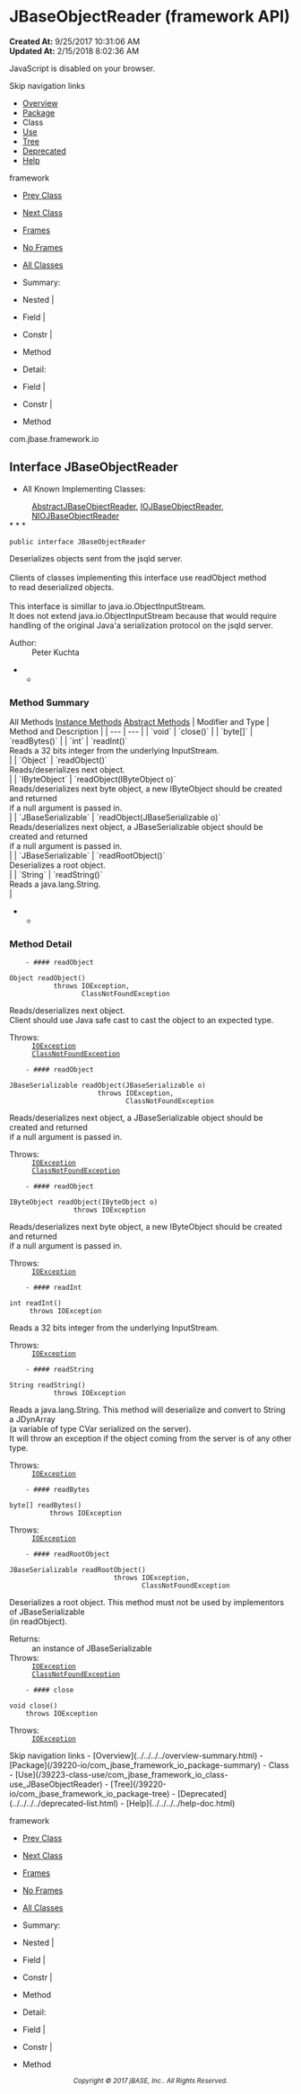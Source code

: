 # JBaseObjectReader (framework   API)

**Created At:** 9/25/2017 10:31:06 AM  
**Updated At:** 2/15/2018 8:02:36 AM  

<script type="text/javascript"><!--
    try {
        if (location.href.indexOf('is-external=true') == -1) {
            parent.document.title="JBaseObjectReader (framework   API)";
        }
    }
    catch(err) {
    }
//-->
var methods = {"i0":6,"i1":6,"i2":6,"i3":6,"i4":6,"i5":6,"i6":6,"i7":6};
var tabs = {65535:["t0","All Methods"],2:["t2","Instance Methods"],4:["t3","Abstract Methods"]};
var altColor = "altColor";
var rowColor = "rowColor";
var tableTab = "tableTab";
var activeTableTab = "activeTableTab";</script><noscript><div>JavaScript is disabled on your browser.</div></noscript><!-- ========= START OF TOP NAVBAR ======= -->
<!--   -->
Skip navigation links
<!--   -->
- [Overview](../../../../overview-summary.html)
- [Package](/39220-io/com_jbase_framework_io_package-summary)
- Class
- [Use](/39223-class-use/com_jbase_framework_io_class-use_JBaseObjectReader)
- [Tree](/39220-io/com_jbase_framework_io_package-tree)
- [Deprecated](../../../../deprecated-list.html)
- [Help](../../../../help-doc.html)


framework <br>

- [Prev Class](/39220-io/com_jbase_framework_io_JbaseMsg "class in com.jbase.framework.io")
- [Next Class](/39220-io/com_jbase_framework_io_JBaseObjectWriter "interface in com.jbase.framework.io")


- [Frames](../../../../index.html?com/jbase/framework/io//39220-io/com_jbase_framework_io_JBaseObjectReader)
- [No Frames](/39220-io/com_jbase_framework_io_JBaseObjectReader)


- [All Classes](../../../../allclasses-noframe.html)


<script type="text/javascript"><!--
  allClassesLink = document.getElementById("allclasses_navbar_top");
  if(window==top) {
    allClassesLink.style.display = "block";
  }
  else {
    allClassesLink.style.display = "none";
  }
  //--></script>

- Summary:
- Nested |
- Field |
- Constr |
- Method


- Detail:
- Field |
- Constr |
- Method
<!--   -->
<!-- ========= END OF TOP NAVBAR ========= --><!-- ======== START OF CLASS DATA ======== -->
com.jbase.framework.io

## Interface JBaseObjectReader

- <dl><dt>All Known Implementing Classes:</dt>
<dd>
<a href="../../../../com/jbase/framework/io/Abstract/39220-io/com_jbase_framework_io_JBaseObjectReader" title="class in com.jbase.framework.io">AbstractJBaseObjectReader</a>, <a href="../../../../com/jbase/framework/io/IO/39220-io/com_jbase_framework_io_JBaseObjectReader" title="class in com.jbase.framework.io">IOJBaseObjectReader</a>, <a href="../../../../com/jbase/framework/io/NIO/39220-io/com_jbase_framework_io_JBaseObjectReader" title="class in com.jbase.framework.io">NIOJBaseObjectReader</a>
</dd></dl>
* * *


```
public interface JBaseObjectReader
```

Deserializes objects sent from the jsqld server.<br><br> Clients of classes implementing this interface use readObject method<br> to read deserialized objects.<br><br> This interface is simillar to java.io.ObjectInputStream.<br> It does not extend java.io.ObjectInputStream because that would require<br> handling of the original Java'a serialization protocol on the jsqld server.
<dl><dt><span class="simpleTagLabel">Author:</span></dt>
<dd>Peter Kuchta</dd></dl>

- <!-- ========== METHOD SUMMARY =========== -->
    - <!--   -->
### Method Summary


<caption><span id="t0" class="activeTableTab"><span>All Methods</span><span class="tabEnd"> </span></span><span id="t2" class="tableTab"><span><a href="javascript:show(2);">Instance Methods</a></span><span class="tabEnd"> </span></span><span id="t3" class="tableTab"><span><a href="javascript:show(4);">Abstract Methods</a></span><span class="tabEnd"> </span></span></caption>| Modifier and Type | Method and Description |
| --- | --- |
| `void` | `close()`  |
| `byte[]` | `readBytes()`  |
| `int` | `readInt()`<br>Reads a 32 bits integer from the underlying InputStream.<br> |
| `Object` | `readObject()`<br>Reads/deserializes next object.<br> |
| `IByteObject` | `readObject(IByteObject o)`<br>Reads/deserializes next byte object, a new IByteObject should be created and returned<br> if a null argument is passed in.<br> |
| `JBaseSerializable` | `readObject(JBaseSerializable o)`<br>Reads/deserializes next object, a JBaseSerializable object should be created and returned<br> if a null argument is passed in.<br> |
| `JBaseSerializable` | `readRootObject()`<br>Deserializes a root object.<br> |
| `String` | `readString()`<br>Reads a java.lang.String.<br> |

- <!-- ============ METHOD DETAIL ========== -->
    - <!--   -->
### Method Detail
<!--   -->
        - #### readObject

```
Object readObject()
           throws IOException,
                  ClassNotFoundException
```

Reads/deserializes next object.<br> Client should use Java safe cast to cast the object to an expected type.
<dl><dt><span class="throwsLabel">Throws:</span></dt>
<dd><code><a href="http://java.sun.com/j2se/1.5.0/docs/api/java/io/IOException.html?is-external=true" title="class or interface in java.io">IOException</a></code></dd>
<dd><code><a href="http://java.sun.com/j2se/1.5.0/docs/api/java/lang/ClassNotFoundException.html?is-external=true" title="class or interface in java.lang">ClassNotFoundException</a></code></dd></dl>

<!--   -->
        - #### readObject

```
JBaseSerializable readObject(JBaseSerializable o)
                      throws IOException,
                             ClassNotFoundException
```

Reads/deserializes next object, a JBaseSerializable object should be created and returned<br> if a null argument is passed in.
<dl><dt><span class="throwsLabel">Throws:</span></dt>
<dd><code><a href="http://java.sun.com/j2se/1.5.0/docs/api/java/io/IOException.html?is-external=true" title="class or interface in java.io">IOException</a></code></dd>
<dd><code><a href="http://java.sun.com/j2se/1.5.0/docs/api/java/lang/ClassNotFoundException.html?is-external=true" title="class or interface in java.lang">ClassNotFoundException</a></code></dd></dl>

<!--   -->
        - #### readObject

```
IByteObject readObject(IByteObject o)
                throws IOException
```

Reads/deserializes next byte object, a new IByteObject should be created and returned<br> if a null argument is passed in.
<dl><dt><span class="throwsLabel">Throws:</span></dt>
<dd><code><a href="http://java.sun.com/j2se/1.5.0/docs/api/java/io/IOException.html?is-external=true" title="class or interface in java.io">IOException</a></code></dd></dl>

<!--   -->
        - #### readInt

```
int readInt()
     throws IOException
```

Reads a 32 bits integer from the underlying InputStream.
<dl><dt><span class="throwsLabel">Throws:</span></dt>
<dd><code><a href="http://java.sun.com/j2se/1.5.0/docs/api/java/io/IOException.html?is-external=true" title="class or interface in java.io">IOException</a></code></dd></dl>

<!--   -->
        - #### readString

```
String readString()
           throws IOException
```

Reads a java.lang.String. This method will deserialize and convert to String a JDynArray<br> (a variable of type CVar serialized on the server).<br> It will throw an exception if the object coming from the server is of any other type.
<dl><dt><span class="throwsLabel">Throws:</span></dt>
<dd><code><a href="http://java.sun.com/j2se/1.5.0/docs/api/java/io/IOException.html?is-external=true" title="class or interface in java.io">IOException</a></code></dd></dl>

<!--   -->
        - #### readBytes

```
byte[] readBytes()
          throws IOException
```
<dl><dt><span class="throwsLabel">Throws:</span></dt>
<dd><code><a href="http://java.sun.com/j2se/1.5.0/docs/api/java/io/IOException.html?is-external=true" title="class or interface in java.io">IOException</a></code></dd></dl>

<!--   -->
        - #### readRootObject

```
JBaseSerializable readRootObject()
                          throws IOException,
                                 ClassNotFoundException
```

Deserializes a root object. This method must not be used by implementors of JBaseSerializable<br> (in readObject).
<dl><dt><span class="returnLabel">Returns:</span></dt>
<dd>an instance of JBaseSerializable</dd>
<dt><span class="throwsLabel">Throws:</span></dt>
<dd><code><a href="http://java.sun.com/j2se/1.5.0/docs/api/java/io/IOException.html?is-external=true" title="class or interface in java.io">IOException</a></code></dd>
<dd><code><a href="http://java.sun.com/j2se/1.5.0/docs/api/java/lang/ClassNotFoundException.html?is-external=true" title="class or interface in java.lang">ClassNotFoundException</a></code></dd></dl>

<!--   -->
        - #### close

```
void close()
    throws IOException
```
<dl><dt><span class="throwsLabel">Throws:</span></dt>
<dd><code><a href="http://java.sun.com/j2se/1.5.0/docs/api/java/io/IOException.html?is-external=true" title="class or interface in java.io">IOException</a></code></dd></dl>
<!-- ========= END OF CLASS DATA ========= --><!-- ======= START OF BOTTOM NAVBAR ====== -->
<!--   -->
Skip navigation links
<!--   -->
- [Overview](../../../../overview-summary.html)
- [Package](/39220-io/com_jbase_framework_io_package-summary)
- Class
- [Use](/39223-class-use/com_jbase_framework_io_class-use_JBaseObjectReader)
- [Tree](/39220-io/com_jbase_framework_io_package-tree)
- [Deprecated](../../../../deprecated-list.html)
- [Help](../../../../help-doc.html)


framework <br>

- [Prev Class](/39220-io/com_jbase_framework_io_JbaseMsg "class in com.jbase.framework.io")
- [Next Class](/39220-io/com_jbase_framework_io_JBaseObjectWriter "interface in com.jbase.framework.io")


- [Frames](../../../../index.html?com/jbase/framework/io//39220-io/com_jbase_framework_io_JBaseObjectReader)
- [No Frames](/39220-io/com_jbase_framework_io_JBaseObjectReader)


- [All Classes](../../../../allclasses-noframe.html)


<script type="text/javascript"><!--
  allClassesLink = document.getElementById("allclasses_navbar_bottom");
  if(window==top) {
    allClassesLink.style.display = "block";
  }
  else {
    allClassesLink.style.display = "none";
  }
  //--></script>

- Summary:
- Nested |
- Field |
- Constr |
- Method


- Detail:
- Field |
- Constr |
- Method
<!--   -->
<!-- ======== END OF BOTTOM NAVBAR ======= -->
<small>			<center>			<i>Copyright © 2017 jBASE, Inc.. All Rights Reserved.</i>		</center></small>

